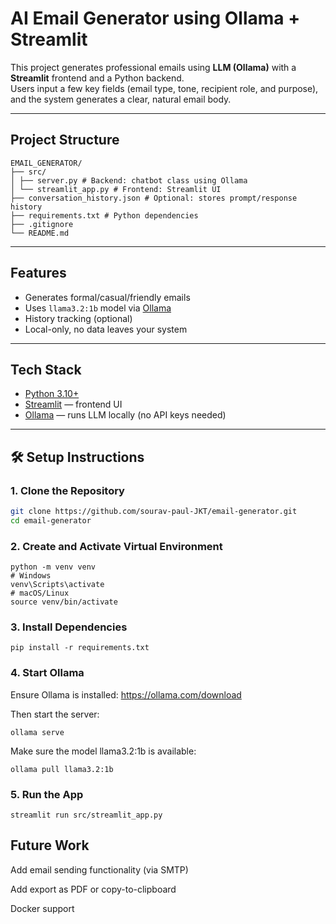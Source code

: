 #  AI Email Generator using Ollama + Streamlit

This project generates professional emails using **LLM (Ollama)** with a **Streamlit** frontend and a Python backend.  
Users input a few key fields (email type, tone, recipient role, and purpose), and the system generates a clear, natural email body.

---

##  Project Structure
```
EMAIL_GENERATOR/
├── src/
│ ├── server.py # Backend: chatbot class using Ollama
│ └── streamlit_app.py # Frontend: Streamlit UI
├── conversation_history.json # Optional: stores prompt/response history
├── requirements.txt # Python dependencies
├── .gitignore
└── README.md
```

---

##  Features

-  Generates formal/casual/friendly emails
-  Uses `llama3.2:1b` model via [Ollama](https://ollama.com/)
-  History tracking (optional)
-  Local-only, no data leaves your system

---

##  Tech Stack

- [Python 3.10+](https://www.python.org/)
- [Streamlit](https://streamlit.io/) — frontend UI
- [Ollama](https://ollama.com/) — runs LLM locally (no API keys needed)

---

## 🛠️ Setup Instructions

### 1. Clone the Repository

```bash
git clone https://github.com/sourav-paul-JKT/email-generator.git
cd email-generator
```
### 2. Create and Activate Virtual Environment
```
python -m venv venv
# Windows
venv\Scripts\activate
# macOS/Linux
source venv/bin/activate
```
### 3. Install Dependencies
```
pip install -r requirements.txt
```
### 4. Start Ollama
Ensure Ollama is installed:
https://ollama.com/download

Then start the server:
```
ollama serve
```
Make sure the model llama3.2:1b is available:
```
ollama pull llama3.2:1b
```
### 5. Run the App
```
streamlit run src/streamlit_app.py
```

## Future Work
 Add email sending functionality (via SMTP)

 Add export as PDF or copy-to-clipboard

 Docker support

